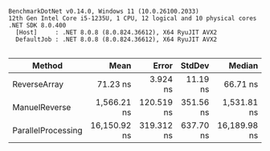 ```

BenchmarkDotNet v0.14.0, Windows 11 (10.0.26100.2033)
12th Gen Intel Core i5-1235U, 1 CPU, 12 logical and 10 physical cores
.NET SDK 8.0.400
  [Host]     : .NET 8.0.8 (8.0.824.36612), X64 RyuJIT AVX2
  DefaultJob : .NET 8.0.8 (8.0.824.36612), X64 RyuJIT AVX2


```
| Method             | Mean         | Error      | StdDev    | Median       |
|------------------- |-------------:|-----------:|----------:|-------------:|
| ReverseArray       |     71.23 ns |   3.924 ns |  11.19 ns |     66.71 ns |
| ManuelReverse      |  1,566.21 ns | 120.519 ns | 351.56 ns |  1,531.81 ns |
| ParallelProcessing | 16,150.92 ns | 319.312 ns | 637.70 ns | 16,189.98 ns |
